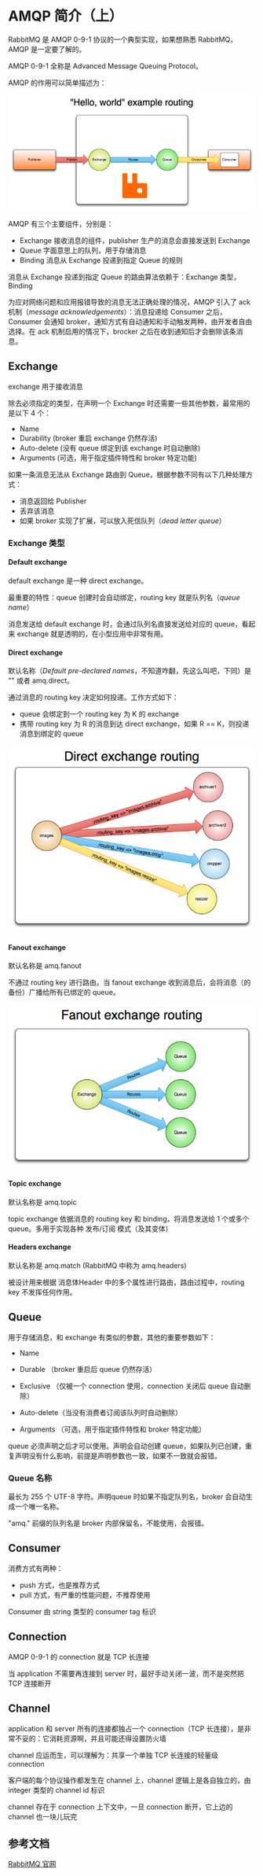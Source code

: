 # AMQP 简介（上）

RabbitMQ 是 AMQP 0-9-1 协议的一个典型实现，如果想熟悉 RabbitMQ，AMQP 是一定要了解的。<br>

AMQP 0-9-1 全称是 Advanced Message Queuing Protocol。<br>

AMQP 的作用可以简单描述为：

![](./img/hello-world-example-routing.png)

AMQP 有三个主要组件，分别是：

* Exchange  接收消息的组件，publisher 生产的消息会直接发送到 Exchange
* Queue  字面意思上的队列，用于存储消息
* Binding  消息从 Exchange 投递到指定 Queue 的规则

消息从 Exchange 投递到指定 Queue 的路由算法依赖于：Exchange 类型，Binding<br>

为应对网络问题和应用报错导致的消息无法正确处理的情况，AMQP 引入了 ack 机制（*message acknowledgements*）：消息投递给 Consumer 之后，Consumer 会通知 broker，通知方式有自动通知和手动触发两种，由开发者自由选择。在 ack 机制启用的情况下，brocker 之后在收到通知后才会删除该条消息。<br>

## Exchange

exchange 用于接收消息<br>

除去必须指定的类型，在声明一个 Exchange 时还需要一些其他参数，最常用的是以下 4 个：

* Name
* Durability (broker 重启 exchange 仍然存活)
* Auto-delete (没有 queue 绑定到该 exchange 时自动删除)
* Arguments (可选，用于指定插件特性和 broker 特定功能)

如果一条消息无法从 Exchange 路由到 Queue，根据参数不同有以下几种处理方式：

* 消息返回给 Publisher
* 丢弃该消息
* 如果 broker 实现了扩展，可以放入死信队列（*dead letter queue*）

### Exchange 类型

#### Default exchange

default exchange 是一种 direct exchange。<br>

最重要的特性：queue 创建时会自动绑定，routing key 就是队列名（*queue name*）<br>

消息发送给 default exchange 时，会通过队列名直接发送给对应的 queue，看起来 exchange 就是透明的，在小型应用中非常有用。<br>

#### Direct exchange

默认名称（*Default pre-declared names*，不知道咋翻，先这么叫吧，下同）是 "" 或者 amq.direct。<br>

通过消息的 routing key 决定如何投递。工作方式如下：

* queue 会绑定到一个 routing key 为 K 的 exchange
* 携带 routing key 为 R 的消息到达 direct exchange，如果 R == K，则投递消息到绑定的 queue

![](./img/exchange-direct.png)

#### Fanout exchange

默认名称是 amq.fanout <br>

不通过 routing key 进行路由。当 fanout exchange 收到消息后，会将消息（的备份）广播给所有已绑定的 queue。

![](./img/exchange-fanout.png)

#### Topic exchange

默认名称是 amq.topic <br>

topic exchange 依据消息的 routing key 和 binding，将消息发送给 1 个或多个 queue。多用于实现各种 发布/订阅 模式（及其变体）

#### Headers exchange

默认名称是 amq.match (RabbitMQ 中称为 amq.headers) <br>

被设计用来根据 消息体Header 中的多个属性进行路由，路由过程中，routing key 不发挥任何作用。

## Queue

用于存储消息，和 exchange 有类似的参数，其他的重要参数如下：

* Name

* Durable （broker 重启后 queue 仍然存活）

* Exclusive （仅被一个 connection 使用，connection 关闭后 queue 自动删除）

* Auto-delete（当没有消费者订阅该队列时自动删除）

* Arguments （可选，用于指定插件特性和 broker 特定功能）

queue 必须声明之后才可以使用。声明会自动创建 queue，如果队列已创建，重复声明没有什么影响，前提是声明参数也一致，如果不一致就会报错。

### Queue 名称

最长为 255 个 UTF-8 字符。声明queue 时如果不指定队列名，broker 会自动生成一个唯一名称。<br>

"amq." 前缀的队列名是 broker 内部保留名，不能使用，会报错。

## Consumer

消费方式有两种：

* push 方式，也是推荐方式
* pull 方式，有严重的性能问题，不推荐使用

Consumer 由 string 类型的 consumer tag 标识

## Connection

AMQP 0-9-1 的 connection 就是 TCP 长连接<br>

当 application 不需要再连接到 server 时，最好手动关闭一波，而不是突然把 TCP 连接断开

## Channel

application 和 server 所有的连接都独占一个 connection（TCP 长连接），是非常不妥的：它消耗资源啊，并且可能还得设置防火墙<br>

channel 应运而生，可以理解为：共享一个单独 TCP 长连接的轻量级 connection<br>

客户端的每个协议操作都发生在 channel 上，channel 逻辑上是各自独立的，由 integer 类型的 channel id 标识<br>

channel 存在于 connection 上下文中，一旦 connection 断开，它上边的 channel 也一块儿玩完

## 参考文档

[RabbitMQ 官网](https://www.rabbitmq.com/tutorials/amqp-concepts.html)